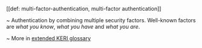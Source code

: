 [[def: multi-factor-authentication, multi-factor authentication]]

~ Authentication by combining multiple security factors. Well-known factors are *what you know*, *what you have* and *what you are*. 

~ More in <a href="https://weboftrust.github.io/WOT-terms/docs/glossary/multi-factor-authentication">extended KERI glossary</a>
